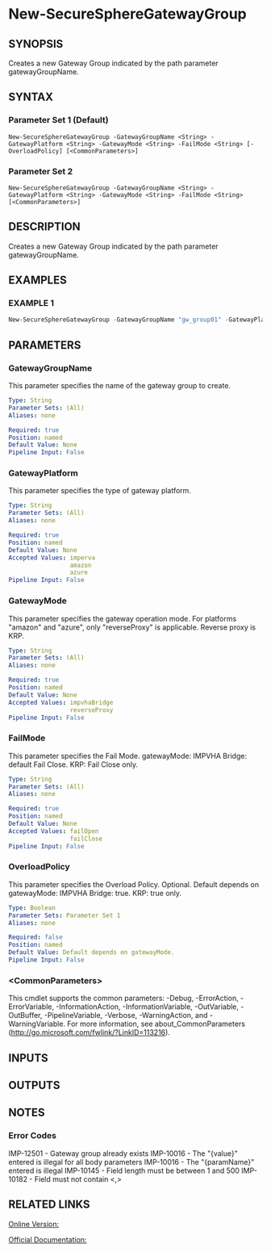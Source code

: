 ﻿# New-SecureSphereGatewayGroup

## SYNOPSIS
Creates a new Gateway Group indicated by the path parameter gatewayGroupName.

## SYNTAX

### Parameter Set 1 (Default)
```
New-SecureSphereGatewayGroup -GatewayGroupName <String> -GatewayPlatform <String> -GatewayMode <String> -FailMode <String> [-OverloadPolicy] [<CommonParameters>]
```

### Parameter Set 2
```
New-SecureSphereGatewayGroup -GatewayGroupName <String> -GatewayPlatform <String> -GatewayMode <String> -FailMode <String> [<CommonParameters>]
```

## DESCRIPTION
Creates a new Gateway Group indicated by the path parameter gatewayGroupName.

## EXAMPLES

### EXAMPLE 1

```powershell
New-SecureSphereGatewayGroup -GatewayGroupName "gw_group01" -GatewayPlatform "imperva" -GatewayMode "reverseProxy"
```

## PARAMETERS

### GatewayGroupName
This parameter specifies the name of the gateway group to create.

```yaml
Type: String
Parameter Sets: (All)
Aliases: none

Required: true
Position: named
Default Value: None
Pipeline Input: False
```

### GatewayPlatform
This parameter specifies the type of gateway platform.

```yaml
Type: String
Parameter Sets: (All)
Aliases: none

Required: true
Position: named
Default Value: None
Accepted Values: imperva
                 amazon
                 azure
Pipeline Input: False
```

### GatewayMode
This parameter specifies the gateway operation mode. For platforms "amazon" and "azure", only "reverseProxy" is applicable. Reverse proxy is KRP.

```yaml
Type: String
Parameter Sets: (All)
Aliases: none

Required: true
Position: named
Default Value: None
Accepted Values: impvhaBridge
                 reverseProxy
Pipeline Input: False
```

### FailMode
This parameter specifies the Fail Mode. gatewayMode: IMPVHA Bridge: default Fail Close. KRP: Fail Close only.

```yaml
Type: String
Parameter Sets: (All)
Aliases: none

Required: true
Position: named
Default Value: None
Accepted Values: failOpen
                 failClose
Pipeline Input: False
```

### OverloadPolicy
This parameter specifies the Overload Policy. Optional. Default depends on gatewayMode: IMPVHA Bridge: true. KRP: true only.

```yaml
Type: Boolean
Parameter Sets: Parameter Set 1
Aliases: none

Required: false
Position: named
Default Value: Default depends on gatewayMode.
Pipeline Input: False
```

### \<CommonParameters\>
This cmdlet supports the common parameters: -Debug, -ErrorAction, -ErrorVariable, -InformationAction, -InformationVariable, -OutVariable, -OutBuffer, -PipelineVariable, -Verbose, -WarningAction, and -WarningVariable. For more information, see about_CommonParameters (http://go.microsoft.com/fwlink/?LinkID=113216).

## INPUTS

## OUTPUTS

## NOTES

### Error Codes
IMP-12501 - Gateway group already exists
IMP-10016 - The "{value}" entered is illegal for all body parameters
IMP-10016 - The "{paramName}" entered is illegal
IMP-10145 - Field length must be between 1 and 500
IMP-10182 - Field must not contain <,\>

## RELATED LINKS

[Online Version:](https://github.com/akshinmustafayev/SecureSpherePS/tree/master/Documentation)

[Official Documentation:](https://docs.imperva.com/bundle/v13.6-api-reference-guide/page/66791.htm)



